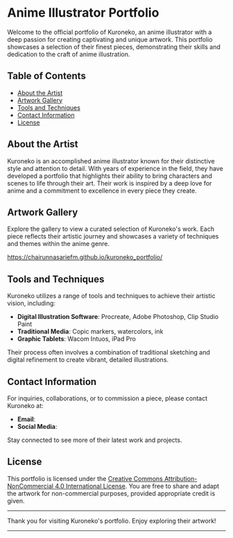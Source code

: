 
# Anime Illustrator Portfolio

Welcome to the official portfolio of Kuroneko, an anime illustrator with a deep passion for creating captivating and unique artwork. This portfolio showcases a selection of their finest pieces, demonstrating their skills and dedication to the craft of anime illustration.

## Table of Contents

- [About the Artist](#about-the-artist)
- [Artwork Gallery](#artwork-gallery)
- [Tools and Techniques](#tools-and-techniques)
- [Contact Information](#contact-information)
- [License](#license)

## About the Artist

Kuroneko is an accomplished anime illustrator known for their distinctive style and attention to detail. With years of experience in the field, they have developed a portfolio that highlights their ability to bring characters and scenes to life through their art. Their work is inspired by a deep love for anime and a commitment to excellence in every piece they create.

## Artwork Gallery

Explore the gallery to view a curated selection of Kuroneko's work. Each piece reflects their artistic journey and showcases a variety of techniques and themes within the anime genre.

https://chairunnasariefm.github.io/kuroneko_portfolio/

## Tools and Techniques

Kuroneko utilizes a range of tools and techniques to achieve their artistic vision, including:

- **Digital Illustration Software**: Procreate, Adobe Photoshop, Clip Studio Paint
- **Traditional Media**: Copic markers, watercolors, ink
- **Graphic Tablets**: Wacom Intuos, iPad Pro

Their process often involves a combination of traditional sketching and digital refinement to create vibrant, detailed illustrations.

## Contact Information

For inquiries, collaborations, or to commission a piece, please contact Kuroneko at:

- **Email**: 
- **Social Media**: 

Stay connected to see more of their latest work and projects.

## License

This portfolio is licensed under the [Creative Commons Attribution-NonCommercial 4.0 International License](https://creativecommons.org/licenses/by-nc/4.0/). You are free to share and adapt the artwork for non-commercial purposes, provided appropriate credit is given.

---

Thank you for visiting Kuroneko's portfolio. Enjoy exploring their artwork!

---

 

